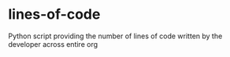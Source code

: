 # lines-of-code
Python script providing the number of lines of code written by the developer across entire org
